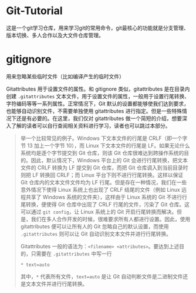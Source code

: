 # Git-Tutorial

这是一个git学习仓库，用来学习git的常用命令，git最核心的功能就是分支管理、版本切换、多人合作以及大文件仓库管理。

# gitignore

用来忽略某些临时文件（比如编译产生的临时文件）

Gitattributes 用于设置文件的属性。和 gitignore 类似，gitattributes 是在目录内创建 `.gitattributes` 文本文件，用于设置文件的属性，一般用于设置行尾转换、字符编码等等一系列属性。正常情况下，Git 默认的设置都能够使我们达到要求，也能够自动识别文件，不需要单独使用 gitattributes 进行指定。但是一些特殊情况下还是有必要的。在这里，我们仅对 gitattributes 做一个简短的介绍，想要深入了解的读者可以自行查阅相关资料进行学习，读者也可以跳过本部分。

> 举一个比较常见的例子。Windows 下文本文件的行尾是 CRLF（即一个字节 13 加上一个字节 10），而 Linux 下文本文件的行尾是 LF。如果无论什么系统均是逐个字节提交到 Git 仓库，则该 Git 仓库很难达到跨操作系统的目的。因此，默认情况下，Windows 平台上的 Git 会进行行尾转换，把文本文件的 CRLF 转换为 LF 提交到 Git 仓库，而把 Git 仓库调入到当前目录时则把 LF 转换回 CRLF；而 Linux 平台下则不进行行尾转换。这样以保证 Git 仓库内的文本文件文件均为 LF 行尾。但是存在一种情况，我们在一些意外情况下使得 Linux 系统上也出现了 CRLF 结尾的文件（例如 Linux 远程共享了 Windows 系统的文件夹），这样由于 Linux 系统的 Git 不进行行尾转换，便使得 Git 仓库中出现了 CRLF 行尾的文件，污染了 Git 仓库。这可以通过 `git config`，让 Linux 系统上的 Git 开启行尾转换而解决。但是，我们在多人合作开发的时候，很难要求所有人都进行设置。因此，使用 gitattributes 便可以让所有人的 Git 忽略自己的默认设置，而使用 `.gitattributes` 则可以让 Git 自动识别文本文件并进行行尾转换。
>
> Gitattributes 一般的语法为：`<filename> <attributes>`。要达到上述目的，只需要在 `.gitattributes` 中写一行
>
> ```
> * text=auto
> ```
>
> 其中，`*` 代表所有文件，`text=auto` 是让 Git 自动判断文件是二进制文件还是文本文件并进行行尾转换。



